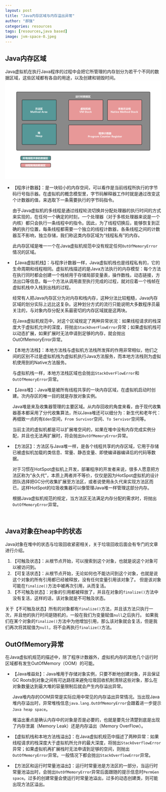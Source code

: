 ```yaml
---
layout: post
title: "Java内存区域与内存溢出异常"
author: "郝强"
categories: resources
tags: [resources,java based]
image: jvm-space-0.jpeg
---
```


## Java内存区域
Java虚拟机在执行Java程序的过程中会把它所管理的内存划分为若干个不同的数据区域，这些区域都有各自的用途，以及创建和销毁时间。
![jvm-space-1](../assets/img/jvm-space-1.png)
- 【程序计数器】：是一块较小的内存空间，可以看作是当前线程所执行的字节码行号指示器。在虚拟机的概念模型里，字节码解释器工作时就是通过改变这个计数器的值，来选取下一条需要执行的字节码指令。

  由于Java虚拟机的多线程是通过线程轮流切换并分配处理器的执行时间的方式来实现的，在任何一个确定的时刻，一个处理器（对于多核处理器来说是一个内核）都只会执行一条线程中的指令。因此，为了线程切换后，能够恢复到正确的执行位置，每条线程都需要一个独立的线程计数器，各条线程之间的计数器互不影响，独立存储，我们称这类内存区域为“线程私有”的内存。

  此内存区域是唯一一个在Java虚拟机规范中没有规定任何`OutOfMemoryError`情况的区域。

- 【Java虚拟机栈】：与程序计数器一样，Java虚拟机栈也是线程私有的，它的生命周期和线程相同。虚拟机栈描述的是Java方法执行的内存模型：每个方法在执行同时都会创建一个栈帧用于存储局部变量表，操作数栈，动态链接，方法出口等信息。每一个方法从调用直至执行完成的过程，就对应着一个栈帧在虚拟机栈中入栈到出栈的过程。

  经常有人把Java内存区分为对内存和栈内存，这种分法比较粗糙，Java内存区域的划分实际上远比这复杂。这种划分方式的流行只能说明大多数程序员最关注的，与对象内存分配关系最密切的内存区域就是这两块。

  在Java虚拟机规范中，对这个区域规定了两种异常状况：如果线程请求的栈深度大于虚拟机允许的深度，将抛出`StackOverFlowError`异常；如果虚拟机栈可以动态扩展，如果扩展时无法申请到足够的内存，就会抛出OutOfMemoryError异常。

- 【本地方法栈】：本地方法栈与虚拟机方法栈所发挥的作用非常相似，他们之间的区别不过是虚拟机栈为虚拟机执行Java方法服务，而本地方法栈则为虚拟机使用到的Native方法服务。

  与虚拟机栈一样，本地方法栈区域也会抛出`StackOverFlowError`和`OutOfMemoryError`异常。

- 【Java堆】：Java堆是被所有线程共享的一块内存区域，在虚拟机启动时创建。次内存区的唯一目的就是存放对象实例。

  Java堆是来及收集器管理的主要区域。从内存回收的角度来看，由于现代收集器基本都采用了分代收集算法，所以Java堆还可以细分为：新生代和老年代：再细致一点的有`Eden`空间，`From Survivor`空间、`To Servivor`空间等。

  当前主流的虚拟机都是可以扩展堆空间的，如果在堆中没有内存完成实例分配，并且也无法再扩展时，将会抛出`OutOfMemoryError`异常。

- 【方法区】：方法区与Java堆一样，是各个线程共享的内存区域，它用于存储已被虚拟机加载的类信息、常量、静态变量、即使编译器编译后的代码等数据。

  对于习惯在HotSpot虚拟机上开发，部署程序的开发者来说，很多人愿意把方法区称为“永久代”，本质上两者并不等价，仅仅是因为HotSpot虚拟机的设计团队选择把GC分代收集扩展至方法区，或者说使用永久代来实现方法区而已，这样HotSpot的垃圾收集器可以像管理Java堆一样管理这部分内存。

  根据Java虚拟机规范的规定，当方法区无法满足内存分配的需求时，将抛出`OutOfMemoryError`异常。

  ​

## Java对象在heap中的状态
Java对象在堆中的状态与垃圾回收紧密相关，关于垃圾回收后面会有专门的文章进行介绍。
1. 【可触及状态】：从根节点开始，可以搜索到这个对象，也就是说这个对象可以被访问到。
2. 【可复活状态】：从根节点开始，无论如何也不能访问到这个对象，也就是说这个对象的所有引用都已经被释放，没有任何变量引用该对象了。
  但是该对象可能在`finalize()`方法中被再次引用，从而复活。
3. 【不可触及状态】：对象的引用都被释放了，并且在对象的`finalize()`方法中没有复活，这样的话，该对象就是不可触及状态。

关于【不可触及状态】所有的对象都有`finalize()`方法，并且该方法只执行一次，并且他的执行时间是随机的，一般在我们为变量赋值`null`之后执行。
如果我们在某个对象的`finalize()`方法中为他增加引用，那么该对象就会复活，但是我们再次将其赋值为`null`，将不会再执行`finalize()`方法。

## OutOfMemory异常
在Java虚拟机规范的描述中，除了程序计数器外，虚拟机内存的其他几个运行时区域都有发生OutOfMemory（OOM）的可能。

- 【Java堆益处】：Java堆用于存储对象实例，只要不断地创建对象，并且保证GC Roots到对象之间有可达路径来避免垃圾回收机制清除这些对象，那么在对象数量达到最大堆的容量限制后就会产生内存溢出异常。

  Java堆内存的OOM异常是实际应用中常见的内存溢出异常情况。当出现Java堆内存溢出时，异常堆栈信息`java.lang.OutOfMemoryError`会跟着进一步提示`Java heap space`。

  堆溢出重点是确认内存中的对象是否是必要的，也就是要先分清楚到底是出现了内存泄漏（Memory Leak）还是内存溢出（Memory OverFlow）。

- 【虚拟机栈和本地方法栈溢出】：在Java虚拟机规范中描述了两种异常：如果线程请求的栈深度大于虚拟机所允许的最大深度，将抛出`StackOverflowError`异常；如果虚拟机再扩展栈时无法申请到足够的空间，则抛出`OutOfMemoryError`异常。一般情况下都会抛出`StackOverflowError`异常。

- 【方法区和运行时常量池溢出】：运行时常量池是方法区的一部分，当运行时常量池溢出时，会抛出`OutOfMemoryError`异常后面跟随的提示信息时`PermGen space`。过多的创建常量会使运行时常量池溢出，过多的动态创建类，则可能出现方法区溢出。